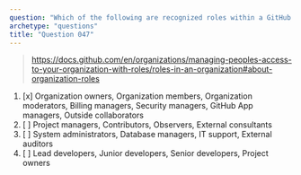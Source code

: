 ```yaml
---
question: "Which of the following are recognized roles within a GitHub organization?"
archetype: "questions"
title: "Question 047"
---
```


> https://docs.github.com/en/organizations/managing-peoples-access-to-your-organization-with-roles/roles-in-an-organization#about-organization-roles
1. [x] Organization owners, Organization members, Organization moderators, Billing managers, Security managers, GitHub App managers, Outside collaborators
1. [ ] Project managers, Contributors, Observers, External consultants
1. [ ] System administrators, Database managers, IT support, External auditors
1. [ ] Lead developers, Junior developers, Senior developers, Project owners
